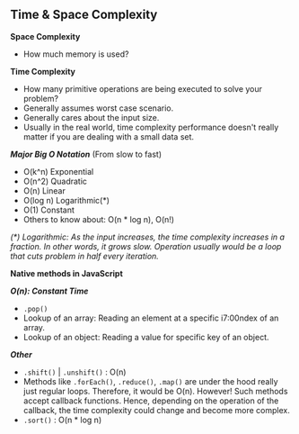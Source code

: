 ## Time & Space Complexity

**Space Complexity**
- How much memory is used?

**Time Complexity**
- How many primitive operations are being executed to solve your problem?
- Generally assumes worst case scenario.
- Generally cares about the input size.
- Usually in the real world, time complexity performance doesn't really matter if you are dealing with a small data set.

***Major Big O Notation***
(From slow to fast)
- O(k^n)   Exponential
- O(n^2)   Quadratic
- O(n)     Linear
- O(log n) Logarithmic(*)
- O(1)     Constant
- Others to know about: O(n * log n), O(n!)

_(*) Logarithmic: As the input increases, the time complexity increases in a fraction. In other words, it grows slow. Operation usually would be a loop that cuts problem in half every iteration._

**Native methods in JavaScript**

***O(n): Constant Time***
- `.pop()`
- Lookup of an array: Reading an element at a specific i7:00ndex of an array. 
- Lookup of an object: Reading a value for specific key of an object.

***Other***
- `.shift()` | `.unshift()` : O(n)
- Methods like `.forEach()`, `.reduce()`, `.map()` are under the hood really just regular loops. Therefore, it would be O(n). However! Such methods accept callback functions. Hence, depending on the operation of the callback, the time complexity could change and become more complex.
- `.sort()` : O(n * log n)


